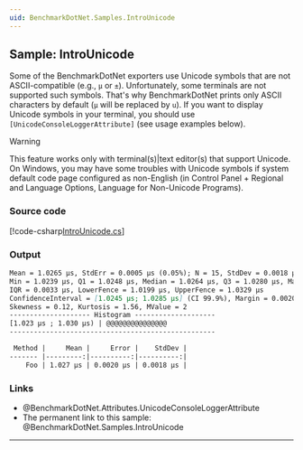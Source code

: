 ```yaml
---
uid: BenchmarkDotNet.Samples.IntroUnicode
---
```


## Sample: IntroUnicode

Some of the BenchmarkDotNet exporters use Unicode symbols that are not ASCII-compatible (e.g., `μ` or `±`).
Unfortunately, some terminals are not supported such symbols.
That's why BenchmarkDotNet prints only ASCII characters by default (`μ` will be replaced by `u`).
If you want to display Unicode symbols in your terminal, you should use `[UnicodeConsoleLoggerAttribute]` (see usage examples below).

> [!WARNING]
> This feature works only with terminal(s)|text editor(s) that support Unicode.
> On Windows, you may have some troubles with Unicode symbols
>   if system default code page configured as non-English
>   (in Control Panel + Regional and Language Options, Language for Non-Unicode Programs).

### Source code

[!code-csharp[IntroUnicode.cs](../../../samples/BenchmarkDotNet.Samples/IntroUnicode.cs)]

### Output

```markdown
Mean = 1.0265 μs, StdErr = 0.0005 μs (0.05%); N = 15, StdDev = 0.0018 μs
Min = 1.0239 μs, Q1 = 1.0248 μs, Median = 1.0264 μs, Q3 = 1.0280 μs, Max = 1.0296 μs
IQR = 0.0033 μs, LowerFence = 1.0199 μs, UpperFence = 1.0329 μs
ConfidenceInterval = [1.0245 μs; 1.0285 μs] (CI 99.9%), Margin = 0.0020 μs (0.19% of Mean)
Skewness = 0.12, Kurtosis = 1.56, MValue = 2
-------------------- Histogram --------------------
[1.023 μs ; 1.030 μs) | @@@@@@@@@@@@@@@
---------------------------------------------------
```

```markdown
 Method |     Mean |     Error |    StdDev |
------- |---------:|----------:|----------:|
    Foo | 1.027 μs | 0.0020 μs | 0.0018 μs |
```

### Links

* @BenchmarkDotNet.Attributes.UnicodeConsoleLoggerAttribute
* The permanent link to this sample: @BenchmarkDotNet.Samples.IntroUnicode

---
